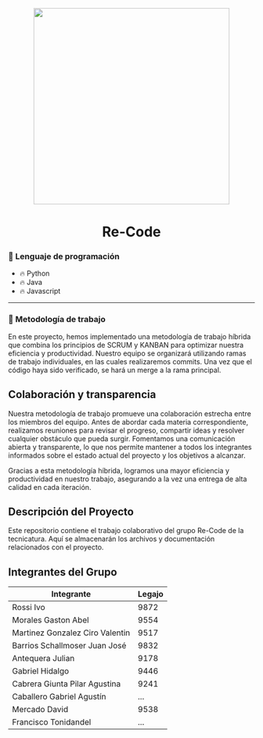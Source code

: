 <div id="header" align="center">
    <img src="https://media.giphy.com/media/2IudUHdI075HL02Pkk/giphy.gif" width="400"/ autoplay>
    <br>
    <h1 align="center">
        Re-Code
    </h1>
</div>

### :page_with_curl: Lenguaje de programación

- :fire: Python
- :fire: Java
- :fire: Javascript

---

### :raised_hands: Metodología de trabajo

En este proyecto, hemos implementado una metodología de trabajo híbrida que combina los principios de SCRUM y KANBAN para optimizar nuestra eficiencia y productividad.  Nuestro equipo se organizará utilizando ramas de trabajo individuales, en las cuales realizaremos commits.  Una vez que el código haya sido verificado, se hará un merge a la rama principal.

Colaboración y transparencia
-----------------------------

Nuestra metodología de trabajo promueve una colaboración estrecha entre los miembros del equipo.  Antes de abordar cada materia correspondiente, realizamos reuniones para revisar el progreso, compartir ideas y resolver cualquier obstáculo que pueda surgir.  Fomentamos una comunicación abierta y transparente, lo que nos permite mantener a todos los integrantes informados sobre el estado actual del proyecto y los objetivos a alcanzar.

Gracias a esta metodología híbrida, logramos una mayor eficiencia y productividad en nuestro trabajo, asegurando a la vez una entrega de alta calidad en cada iteración.

## Descripción del Proyecto

Este repositorio contiene el trabajo colaborativo del grupo Re-Code de la tecnicatura.  Aquí se almacenarán los archivos y documentación relacionados con el proyecto.

## Integrantes del Grupo

| Integrante | Legajo |
|------------|--------|
| Rossi Ivo | 9872 |
| Morales Gaston Abel | 9554|
| Martinez Gonzalez	Ciro Valentin | 9517 |
| Barrios Schallmoser	Juan José	| 9832 |
| Antequera Julian	| 9178 |
| Gabriel Hidalgo | 9446 |
| Cabrera Giunta Pilar Agustina | 9241 |
| Caballero Gabriel Agustín | ... |
| Mercado David | 9538 |
| Francisco Tonidandel | ... |


